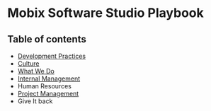 # Mobix Software Studio Playbook

## Table of contents

* [Development Practices](0-development-practices.md)
* [Culture](1-our-culture.md)
* [What We Do](2-what-we-do.md)
* [Internal Management](4-internal-management.md)
* Human Resources
* [Project Management](6-project-management.md)
* Give It back

